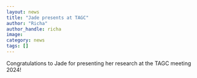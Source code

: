 ```yaml
---
layout: news
title: "Jade presents at TAGC"
author: "Richa"
author_handle: richa
image: 
category: news
tags: []
---
```

Congratulations to Jade for presenting her research at the TAGC meeting 2024!